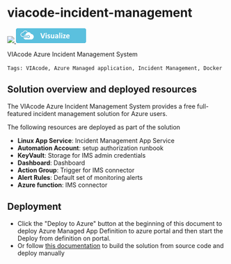# viacode-incident-management
<a href="https://portal.azure.com/#create/Microsoft.Template/uri/https%3A%2F%2Fraw.githubusercontent.com%2FmopeLantebyx%2Fviacode-incident-management%2Fmaster%2Fazuredeploy.json" target="_blank">
<img src="https://azuredeploy.net/deploybutton.png"/>
</a>
<a href="http://armviz.io/#/?load=https%3A%2F%2Fraw.githubusercontent.com%2FmopeLantebyx%2Fviacode-incident-management%2Fmaster%2Fazuredeploy.json" target="_blank">
<img src="https://raw.githubusercontent.com/Azure/azure-quickstart-templates/master/1-CONTRIBUTION-GUIDE/images/visualizebutton.png"/>
</a>

VIAcode Azure Incident Management System

`Tags: VIAcode, Azure Managed application, Incident Management, Docker`

## Solution overview and deployed resources

The VIAcode Azure Incident Management System provides a free full-featured incident management solution for Azure users.

The following resources are deployed as part of the solution

+ **Linux App Service**: Incident Management App Service
+ **Automation Account**: setup authorization runbook
+ **KeyVault**: Storage for IMS admin credentials
+ **Dashboard**: Dashboard
+ **Action Group**: Trigger for IMS connector
+ **Alert Rules**: Default set of monitoring alerts
+ **Azure function**: IMS connector

## Deployment

+ Click the "Deploy to Azure" button at the beginning of this document to deploy Azure Managed App Definition to azure portal and then start the Deploy from definition on portal.
+ Or follow [this documentation](https://github.com/VIAcode/viacode-incident-management/blob/master/VIAcode%20Azure%20Incident%20Management%20System%20deployment%20and%20configuration%20guide.md) to build the solution from source code and deploy manually
